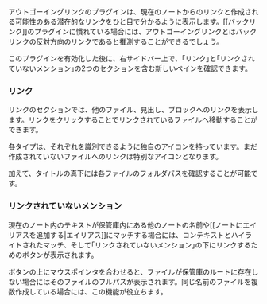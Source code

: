 アウトゴーイングリンクのプラグインは、現在のノートからのリンクと作成される可能性のある潜在的なリンクをひと目で分かるように表示します。[[バックリンク]]のプラグインに慣れている場合には、アウトゴーイングリンクとはバックリンクの反対方向のリンクであると推測することができるでしょう。

このプラグインを有効化した後に、右サイドバー上で、｢リンク｣と｢リンクされていないメンション｣の2つのセクションを含む新しいペインを確認できます。

### リンク

リンクのセクションでは、他のファイル、見出し、ブロックへのリンクを表示します。リンクをクリックすることでリンクされているファイルへ移動することができます。

各タイプは、それぞれを識別できるように独自のアイコンを持っています。まだ作成されていないファイルへのリンクは特別なアイコンとなります。

加えて、タイトルの真下には各ファイルのフォルダパスを確認することが可能です。

### リンクされていないメンション

現在のノート内のテキストが保管庫内にある他のノートの名前や[[ノートにエイリアスを追加する|エイリアス]]にマッチする場合には、コンテキストとハイライトされたマッチ、そして｢リンクされていないメンション｣の下にリンクするためのボタンが表示されます。

ボタンの上にマウスポインタを合わせると、ファイルが保管庫のルートに存在しない場合にはそのファイルのフルパスが表示されます。同じ名前のファイルを複数作成している場合には、この機能が役立ちます。
